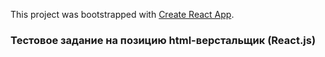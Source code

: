 This project was bootstrapped with [Create React App](https://github.com/facebook/create-react-app).

### Тестовое задание на позицию html-верстальщик (React.js)



